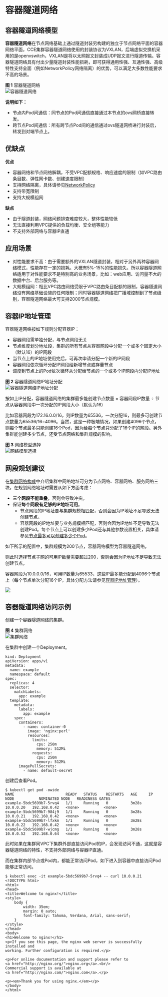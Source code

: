 # 容器隧道网络<a name="cce_01_0282"></a>

## 容器隧道网络模型<a name="section12281724511"></a>

**容器隧道网络**在节点网络基础上通过隧道封装另构建的独立于节点网络平面的容器网络平面，CCE集群容器隧道网络使用的封装协议为VXLAN，后端虚拟交换机采用的是openvswitch，VXLAN是将以太网报文封装成UDP报文进行隧道传输。容器隧道网络具有付出少量隧道封装性能损耗，即可获得通用性强、互通性强、高级特性支持全面（例如NetworkPolicy网络隔离）的优势，可以满足大多数性能要求不高的场景。

**图 1**  容器隧道网络<a name="zh-cn_topic_0146398798_fig119421248102318"></a>  
![](figures/容器隧道网络.png "容器隧道网络")

**说明如下：**

-   节点内Pod间通信：同节点的Pod间通信直接通过本节点的ovs网桥直接转发。
-   跨节点Pod间通信：所有跨节点Pod间的通信通过ovs隧道网桥进行封装后，转发到对端节点上。

## 优缺点<a name="section207316301745"></a>

**优点**

-   容器网络和节点网络解耦，不受VPC配额规格、响应速度的限制（如VPC路由条目数、弹性网卡数、创建速度限制）
-   支持网络隔离，具体请参见[NetworkPolicy](NetworkPolicy.md)
-   支持带宽限制
-   支持大规模组网

**缺点**

-   由于隧道封装，网络问题排查难度较大，整体性能较低
-   无法直接利用VPC提供的负载均衡、安全组等能力
-   不支持外部网络与容器IP直通

## 应用场景<a name="section474217381446"></a>

-   对性能要求不高：由于需要额外的VXLAN隧道封装，相对于另外两种容器网络模式，性能存在一定的损耗。大概有5%-15%的性能损失。所以容器隧道网络适用于对性能要求不是特别高的业务场景，比如：web应用、访问量不大的数据中台、后台服务等。
-   大规模组网：相比VPC路由网络受限于VPC路由条目配额的限制，容器隧道网络没有网络基础设施的任何限制；同时容器隧道网络把广播域控制到了节点级别，容器隧道网络最大可支持2000节点规模。

## 容器IP地址管理<a name="section182851515105616"></a>

容器隧道网络按如下规则分配容器IP：

-   容器网段需单独分配，与节点网段无关
-   节点维度划分地址段，集群的所有节点从容器网段中分配一个或多个固定大小（默认16）的IP网段
-   当节点上的IP地址使用完后，可再次申请分配一个新的IP网段
-   容器网段依次循环分配IP网段给新增节点或存量节点
-   调度到节点上的Pod依次循环从分配给节点的一个或多个IP网段内分配IP地址

**图 2**  容器隧道网络IP地址分配<a name="fig964351910578"></a>  
![](figures/容器隧道网络IP地址分配.png "容器隧道网络IP地址分配")

按如上IP分配，容器隧道网络的集群最多能创建节点数量 = 容器网段IP数量 ÷ 节点从容器网段中一次分配的IP网段大小（默认为16）

比如容器网段为172.16.0.0/16，则IP数量为65536，一次分配16，则最多可创建节点数量为65536/16=4096。当然，这是一种极端情况，如果创建4096个节点，则每个节点最多只能创建16个Pod，因为给每个节点只分配了16个IP的网段。另外集群能创建多少节点，还受节点网络和集群规模的影响。

**图 3**  网络模型选择<a name="fig4482134263418"></a>  
![](figures/网络模型选择.png "网络模型选择")

## 网段规划建议<a name="section14586813191914"></a>

在[集群网络构成](网络概述.md#section1131733719195)中介绍集群中网络地址可分为节点网络、容器网络、服务网络三块，在规划网络地址时需要从如下方面考虑：

-   **三个网段不能重叠**，否则会导致冲突。
-   保证**每个网段有足够的IP地址可用**。
    -   节点网段的IP地址要与集群规模相匹配，否则会因为IP地址不足导致无法创建节点。
    -   容器网段的IP地址要与业务规模相匹配，否则会因为IP地址不足导致无法创建Pod。每个节点上可以创建多少Pod还与其他参数设置相关，具体请参见[节点最多可以创建多少个Pod](节点最多可以创建多少个Pod.md)。


如下所示的配置中，集群规模为200节点，容器网络模型为容器隧道网络。

则此时选择节点子网的可用IP数量需要超过200，否则会因为IP地址不足导致无法创建节点。

容器网段为10.0.0.0/16，可用IP数量为65533，这些IP最多能分配到4096个节点上（每个节点单次分配16个IP，具体分配方法请参见[容器IP地址管理](#section182851515105616)）。

![](figures/zh-cn_image_0000001204332757.png)

## 容器隧道网络访问示例<a name="section10441454192410"></a>

创建一个容器隧道网络的集群。

**图 4**  集群网络<a name="fig17902202283516"></a>  
![](figures/集群网络.png "集群网络")

在集群中创建一个Deployment。

```
kind: Deployment
apiVersion: apps/v1
metadata:
  name: example
  namespace: default
spec:
  replicas: 4
  selector:
    matchLabels:
      app: example
  template:
    metadata:
      labels:
        app: example
    spec:
      containers:
        - name: container-0
          image: 'nginx:perl'
          resources:
            limits:
              cpu: 250m
              memory: 512Mi
            requests:
              cpu: 250m
              memory: 512Mi
      imagePullSecrets:
        - name: default-secret
```

创建后查看Pod。

```
$ kubectl get pod -owide
NAME                       READY   STATUS    RESTARTS   AGE     IP          NODE           NOMINATED NODE   READINESS GATES
example-5bdc5699b7-5rvq4   1/1     Running   0          3m28s   10.0.0.20   192.168.0.42   <none>           <none>
example-5bdc5699b7-984j9   1/1     Running   0          3m28s   10.0.0.21   192.168.0.42   <none>           <none>
example-5bdc5699b7-lfxkm   1/1     Running   0          3m28s   10.0.0.22   192.168.0.42   <none>           <none>
example-5bdc5699b7-wjcmg   1/1     Running   0          3m28s   10.0.0.52   192.168.0.64   <none>           <none>
```

此时如果在集群同VPC下集群外部直接访问Pod的IP，会发现访问不通，这就是容器隧道网络的特性，不支持外部网络与容器IP直通。

而在集群内部节点或Pod内，都能正常访问Pod，如下进入到容器中直接访问Pod能够正常访问。

```
$ kubectl exec -it example-5bdc5699b7-5rvq4 -- curl 10.0.0.21
<!DOCTYPE html>
<html>
<head>
<title>Welcome to nginx!</title>
<style>
    body {
        width: 35em;
        margin: 0 auto;
        font-family: Tahoma, Verdana, Arial, sans-serif;
    }
</style>
</head>
<body>
<h1>Welcome to nginx!</h1>
<p>If you see this page, the nginx web server is successfully installed and
working. Further configuration is required.</p>

<p>For online documentation and support please refer to
<a href="http://nginx.org/">nginx.org</a>.<br/>
Commercial support is available at
<a href="http://nginx.com/">nginx.com</a>.</p>

<p><em>Thank you for using nginx.</em></p>
</body>
</html>
```

